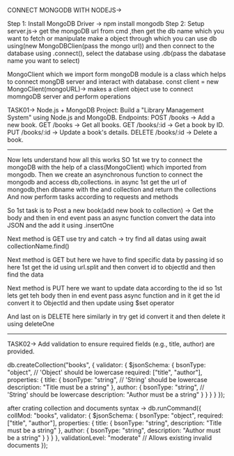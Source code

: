 CONNECT MONGODB WITH NODEJS->

Step 1: Install MongoDB Driver -> npm install mongodb
Step 2: Setup server.js-> get the mongoDB url from cmd ,then get the db name which you want to fetch or manipulate
make a object through which you can use db using(new MongoDBClien(pass the mongo url)) and then connect to the database using .connect(), select the database using .db(pass the dabatase name you want to select)

MongoClient which we import form mongoDB module is a class which helps to connect mongDB server and interact with database.
const client = new MongoClient(mongoURL)-> makes a client object use to connect momngoDB server and perform operations

TASK01->
Node.js + MongoDB Project:
Build a "Library Management System" using Node.js and MongoDB.
Endpoints:
POST /books → Add a new book.
GET /books → Get all books.
GET /books/:id → Get a book by ID.
PUT /books/:id → Update a book's details.
DELETE /books/:id → Delete a book.

---

Now lets understand how all this works
SO 1st we try to connect the mongoDB with the help of a class(MongoClient) which imported from mongodb.
Then we create an asynchronous function to connect the mongodb and access db,collections.
in async 1st get the url of mongodb,then dbname with the and collection and return the collections
And now perform tasks according to requests and methods

So 1st task is to Post a new book(add new book to collection) -> Get the body and then in end event pass an async function convert the data into JSON and the add it using .insertOne

Next method is GET use try and catch -> try find all datas using await collectionName.find()

Next method is GET but here we have to find specific data by passing id so here 1st get the id using url.split and then convert id to objectId and then find the data

Next method is PUT here we want to update data according to the id so 1st lets get teh body then in end event pass async function and in it get the id convert it to ObjectId and then update using $set operator

And last on is DELETE here similarly in try get id convert it and then delete it using deleteOne

---

TASK02-> Add validation to ensure required fields (e.g., title, author) are provided.

db.createCollection("books", {
validator: {
$jsonSchema: {
bsonType: "object", // 'Object' should be lowercase
required: ["title", "author"],
properties: {
title: {
bsonType: "string", // 'String' should be lowercase
description: "Title must be a string"
},
author: {
bsonType: "string", // 'String' should be lowercase
description: "Author must be a string"
}
}
}
}
});

after crating collection and documents syntax ->
db.runCommand({
collMod: "books",
validator: {
$jsonSchema: {
bsonType: "object",
required: ["title", "author"],
properties: {
title: {
bsonType: "string",
description: "Title must be a string"
},
author: {
bsonType: "string",
description: "Author must be a string"
}
}
}
},
validationLevel: "moderate" // Allows existing invalid documents
});
